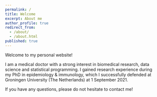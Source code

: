 ```yaml
---
permalink: /
title: Welcome
excerpt: About me
author_profile: true
redirect_from:
  - /about/
  - /about.html
published: true
---
```


Welcome to my personal website! 

I am a medical doctor with a strong interest in biomedical research, data science and statistical programming. I gained research experience during my PhD in epidemiology & immunology, which I successfully defended at Groningen University (The Netherlands) at 1 September 2021.

If you have any questions, please do not hesitate to contact me!

